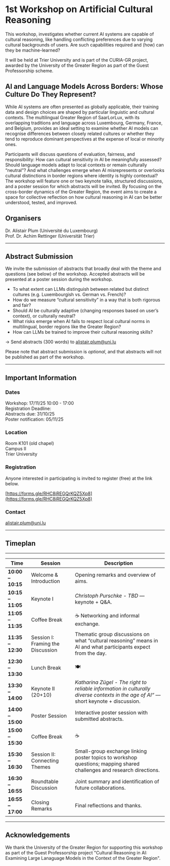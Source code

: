 # 1st Workshop on Artificial Cultural Reasoning
This workshop, investigates whether current AI systems are capable of cultural reasoning, like handling conflicting preferences due to varying cultural backgrounds of users. Are such capabilities required and (how) can they be machine-learned?

It will be held at Trier University and is part of the CURIA-GR project, awarded by the University of the Greater Region as part of the Guest Professorship scheme.

## AI and Language Models Across Borders: Whose Culture Do They Represent?
While AI systems are often presented as globally applicable, their training data and design choices are shaped by particular linguistic and cultural contexts. The multilingual Greater Region of SaarLorLux, with its overlapping traditions and language across Luxembourg, Germany, France, and Belgium, provides an ideal setting to examine whether AI models can recognise differences between closely related cultures or whether they tend to reproduce dominant perspectives at the expense of local or minority ones.

Participants will discuss questions of evaluation, fairness, and responsibility: How can cultural sensitivity in AI be meaningfully assessed? Should language models adapt to local contexts or remain culturally “neutral”? And what challenges emerge when AI misrepresents or overlooks cultural distinctions in border regions where identity is highly contextual? The workshop will feature one or two keynote talks, structured discussions, and a poster session for which abstracts will be invited. By focusing on the cross-border dynamics of the Greater Region, the event aims to create a space for collective reflection on how cultural reasoning in AI can be better understood, tested, and improved.

## Organisers
Dr. Alistair Plum (Université du Luxembourg) <br>
Prof. Dr. Achim Rettinger (Universität Trier)

---

## Abstract Submission
We invite the submission of abstracts that broadly deal with the theme and questions (see below) of the workshop. Accepted abstracts will be presented at a poster session during the workshop. <br>

- To what extent can LLMs distinguish between related but distinct cultures (e.g. Luxembourgish vs. German vs. French)?
- How do we measure “cultural sensitivity” in a way that is both rigorous and fair?
- Should AI be culturally adaptive (changing responses based on user’s context), or culturally neutral?
- What risks emerge when AI fails to respect local cultural norms in multilingual, border regions like the Greater Region?
- How can LLMs be trained to improve their cultural reasoning skills?

-> Send abstracts (300 words) to alistair.plum@uni.lu

Please note that abstract submission is *optional*, and that abstracts will not be published as part of the workshop. <br>

---

## Important Information
### Dates
Workshop: 17/11/25 10:00 - 17:00 <br>
Registration Deadline: <br>
Abstracts due: 31/10/25 <br>
Poster notification: 05/11/25 <br>

### Location
Room K101 (old chapel) <br>
Campus II <br>
Trier University

### Registration
Anyone interested in participating is invited to register (free) at the link below. <br>

[https://forms.gle/RHC8iREGQrKQZ5Xp8](https://forms.gle/RHC8iREGQrKQZ5Xp8)

### Contact
alistair.plum@uni.lu

---

## Timeplan


---

| **Time** | **Session** | **Description** |
|-----------|--------------|-----------------|
| **10:00 – 10:15** | Welcome & Introduction | Opening remarks and overview of aims. |
| **10:15 – 11:05** | Keynote I | *Christoph Purschke - TBD* — keynote + Q&A. |
| **11:05 – 11:35** | Coffee Break | ☕ Networking and informal exchange. |
| **11:35 – 12:30** | Session I: Framing the Discussion | Thematic group discussions on what “cultural reasoning” means in AI and what participants expect from the day. |
| **12:30 – 13:30** | Lunch Break | 🍽️  |
| **13:30 – 14:00** | Keynote II (20+10) | *Katharina Zügel - The right to reliable information in culturally diverse contexts  in the age of AI“* — short keynote + discussion. |
| **14:00 – 15:00** | Poster Session | Interactive poster session with submitted abstracts. |
| **15:00 – 15:30** | Coffee Break | ☕  |
| **15:30 – 16:30** | Session II: Connecting Themes | Small-group exchange linking poster topics to workshop questions; mapping shared challenges and research directions. |
| **16:30 – 16:55** | Roundtable Discussion | Joint summary and identification of future collaborations. |
| **16:55 – 17:00** | Closing Remarks | Final reflections and thanks. |

---


## Acknowledgements
We thank the University of the Greater Region for supporting this workshop as part of the Guest Professorship project "Cultural Reasoning in AI: Examining Large Lanaguage Models in the Context of the Greater Region".
